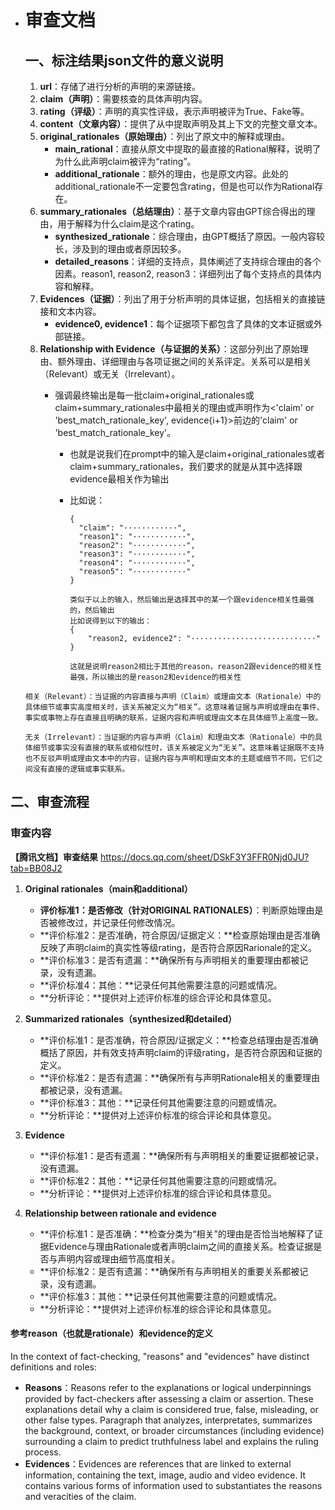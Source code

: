 - # 审查文档

  ## 一、标注结果json文件的意义说明

  1. **url**：存储了进行分析的声明的来源链接。
  2. **claim（声明）**：需要核查的具体声明内容。 
  3. **rating（评级）**：声明的真实性评级，表示声明被评为True、Fake等。
  4. **content（文章内容）**：提供了从中提取声明及其上下文的完整文章文本。
  5. **original_rationales（原始理由）**：列出了原文中的解释或理由。
     - **main_rational**：直接从原文中提取的最直接的Rational解释，说明了为什么此声明claim被评为“rating”。
     - **additional_rationale**：额外的理由，也是原文内容。此处的additional_rationale不一定要包含rating，但是也可以作为Rational存在。
  6. **summary_rationales（总结理由）**：基于文章内容由GPT综合得出的理由，用于解释为什么claim是这个rating。
     - **synthesized_rationale**：综合理由，由GPT概括了原因。一般内容较长，涉及到的理由或者原因较多。
     - **detailed_reasons**：详细的支持点，具体阐述了支持综合理由的各个因素。reason1, reason2, reason3：详细列出了每个支持点的具体内容和解释。
  7. **Evidences（证据）**：列出了用于分析声明的具体证据，包括相关的直接链接和文本内容。
     - **evidence0, evidence1**：每个证据项下都包含了具体的文本证据或外部链接。
  8. **Relationship with Evidence（与证据的关系）**：这部分列出了原始理由、额外理由、详细理由与各项证据之间的关系评定。关系可以是相关（Relevant）或无关（Irrelevant）。
     - 强调最终输出是每一批claim+original_rationales或claim+summary_rationales中最相关的理由或声明作为<'claim' or 'best_match_rationale_key', evidence{i+1}>前边的'claim' or 'best_match_rationale_key'。
     
       - 也就是说我们在prompt中的输入是claim+original_rationales或者claim+summary_rationales，我们要求的就是从其中选择跟evidence最相关作为输出

       - 比如说：

         ``` 
         {
           "claim": "············",
           "reason1": "············",
           "reason2": "············",
           "reason3": "············",
           "reason4": "············",
           "reason5": "············"
         }
         
         类似于以上的输入，然后输出是选择其中的某一个跟evidence相关性最强的，然后输出
         比如说得到以下的输出：
         {
             "reason2, evidence2": "····························"
         }
         
         这就是说明reason2相比于其他的reason，reason2跟evidence的相关性最强，所以输出的是reason2和evidence的相关性
         ```


  ```
  相关（Relevant）：当证据的内容直接与声明（Claim）或理由文本（Rationale）中的具体细节或事实高度相关时，该关系被定义为“相关”。这意味着证据与声明或理由在事件、事实或事物上存在直接且明确的联系，证据内容和声明或理由文本在具体细节上高度一致。
  
  无关（Irrelevant）：当证据的内容与声明（Claim）和理由文本（Rationale）中的具体细节或事实没有直接的联系或相似性时，该关系被定义为“无关”。这意味着证据既不支持也不反驳声明或理由文本中的内容，证据内容与声明和理由文本的主题或细节不同，它们之间没有直接的逻辑或事实联系。
  ```

  



## 二、审查流程

### 审查内容

**【腾讯文档】审查结果**     https://docs.qq.com/sheet/DSkF3Y3FFR0Njd0JU?tab=BB08J2

1. **Original rationales（main和additional）**
   - **评价标准1：是否修改（针对ORIGINAL RATIONALES）**：判断原始理由是否被修改过，并记录任何修改情况。
   - **评价标准2：是否准确，符合原因/证据定义：**检查原始理由是否准确反映了声明claim的真实性等级rating，是否符合原因Rarionale的定义。
   - **评价标准3：是否有遗漏：**确保所有与声明相关的重要理由都被记录，没有遗漏。
   - **评价标准4：其他：**记录任何其他需要注意的问题或情况。
   - **分析评论：**提供对上述评价标准的综合评论和具体意见。

2. **Summarized rationales（synthesized和detailed）**
   - **评价标准1：是否准确，符合原因/证据定义：**检查总结理由是否准确概括了原因，并有效支持声明claim的评级rating，是否符合原因和证据的定义。
   - **评价标准2：是否有遗漏：**确保所有与声明Rationale相关的重要理由都被记录，没有遗漏。
   - **评价标准3：其他：**记录任何其他需要注意的问题或情况。
   - **分析评论：**提供对上述评价标准的综合评论和具体意见。

3. **Evidence**
   - **评价标准1：是否有遗漏：**确保所有与声明相关的重要证据都被记录，没有遗漏。
   - **评价标准2：其他：**记录任何其他需要注意的问题或情况。
   - **分析评论：**提供对上述评价标准的综合评论和具体意见。

4. **Relationship between rationale and evidence**
   - **评价标准1：是否准确：**检查分类为“相关”的理由是否恰当地解释了证据Evidence与理由Rationale或者声明claim之间的直接关系。检查证据是否与声明内容或理由细节高度相关。
   - **评价标准2：是否有遗漏：**确保所有与声明相关的重要关系都被记录，没有遗漏。
   - **评价标准3：其他：**记录任何其他需要注意的问题或情况。
   - **分析评论：**提供对上述评价标准的综合评论和具体意见。

  





  #### 参考reason（也就是rationale）和evidence的定义

  In the context of fact-checking, "reasons" and "evidences" have distinct definitions and roles: 

  - **Reasons**：Reasons refer to the explanations or logical underpinnings provided by fact-checkers after assessing a claim or assertion. These explanations detail why a claim is considered true, false, misleading, or other false types. Paragraph that analyzes, interpretates, summarizes the background, context, or broader circumstances (including evidence) surrounding a claim to predict truthfulness label and explains the ruling process.
  - **Evidences**：Evidences are references that are linked to external information, containing the text, image, audio and video evidence. It contains various forms of information used to substantiates the reasons and veracities of the claim.

